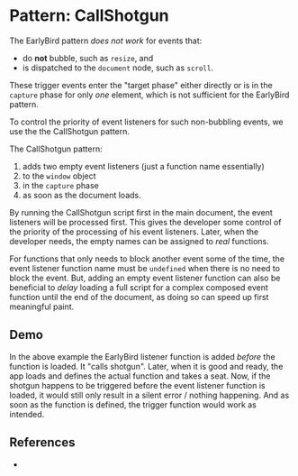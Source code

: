# Pattern: CallShotgun

The EarlyBird pattern *does not work* for events that:
 * do **not** bubble, such as `resize`, and
 * is dispatched to the `document` node, such as `scroll`.
 
These trigger events enter the "target phase" either directly or is in the `capture` phase for only *one* element, which is not sufficient for the EarlyBird pattern.

To control the priority of event listeners for such non-bubbling events, we use the the CallShotgun pattern.

The CallShotgun pattern:
1. adds two empty event listeners (just a function name essentially) 
2. to the `window` object 
3. in the `capture` phase
4. as soon as the document loads.

By running the CallShotgun script first in the main document, the event listeners will be processed first. This gives the developer some control of the priority of the processing of his event listeners. Later, when the developer needs, the empty names can be assigned to *real* functions.

For functions that only needs to block another event some of the time, the event listener function name must be `undefined` when there is no need to block the event. But, adding an empty event listener function can also be beneficial to *delay* loading a full script for a complex composed event function until the end of the document, as doing so can speed up first meaningful paint.

## Demo

<code-demo src="demo/CallShotgun.html"></code-demo>

In the above example the EarlyBird listener function is added *before*
the function is loaded. It "calls shotgun". Later, when it is good and ready, 
the app loads and defines the actual function and takes a seat.
Now, if the shotgun happens to be triggered before the event listener function is loaded, 
it would still only result in a silent error / nothing happening.
And as soon as the function is defined, the trigger function would work as intended.

## References

 * 